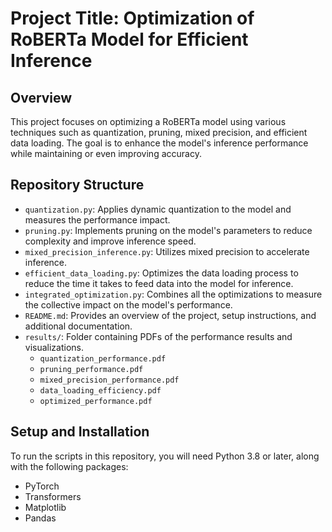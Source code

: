 # Project Title: Optimization of RoBERTa Model for Efficient Inference

## Overview
This project focuses on optimizing a RoBERTa model using various techniques such as quantization, pruning, mixed precision, and efficient data loading. The goal is to enhance the model's inference performance while maintaining or even improving accuracy.

## Repository Structure
- `quantization.py`: Applies dynamic quantization to the model and measures the performance impact.
- `pruning.py`: Implements pruning on the model's parameters to reduce complexity and improve inference speed.
- `mixed_precision_inference.py`: Utilizes mixed precision to accelerate inference.
- `efficient_data_loading.py`: Optimizes the data loading process to reduce the time it takes to feed data into the model for inference.
- `integrated_optimization.py`: Combines all the optimizations to measure the collective impact on the model's performance.
- `README.md`: Provides an overview of the project, setup instructions, and additional documentation.
- `results/`: Folder containing PDFs of the performance results and visualizations.
  - `quantization_performance.pdf`
  - `pruning_performance.pdf`
  - `mixed_precision_performance.pdf`
  - `data_loading_efficiency.pdf`
  - `optimized_performance.pdf`

## Setup and Installation
To run the scripts in this repository, you will need Python 3.8 or later, along with the following packages:
- PyTorch
- Transformers
- Matplotlib
- Pandas


